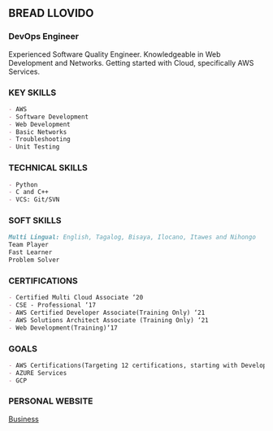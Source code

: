 ## BREAD LLOVIDO
### DevOps Engineer

Experienced Software Quality Engineer. Knowledgeable in Web Development and Networks. Getting started with Cloud, specifically AWS Services.


### KEY SKILLS
```markdown
- AWS
- Software Development
- Web Development
- Basic Networks
- Troubleshooting
- Unit Testing
```


### TECHNICAL SKILLS
```markdown
- Python
- C and C++
- VCS: Git/SVN
```


### SOFT SKILLS
```markdown
Multi Lingual: English, Tagalog, Bisaya, Ilocano, Itawes and Nihongo
Team Player
Fast Learner
Problem Solver
```


### CERTIFICATIONS
```markdown
- Certified Multi Cloud Associate ‘20
- CSE - Professional ‘17
- AWS Certified Developer Associate(Training Only) ‘21
- AWS Solutions Architect Associate (Training Only) ‘21
- Web Development(Training)‘17
```

### GOALS
```markdown
- AWS Certifications(Targeting 12 certifications, starting with Developer Associate)
- AZURE Services
- GCP
```


### PERSONAL WEBSITE
[Business](http://roundtableshop.com/)



